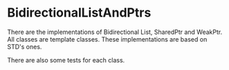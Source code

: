 # BidirectionalListAndPtrs

There are the implementations of Bidirectional List, SharedPtr and WeakPtr.
All classes are template classes. These implementations are based on
STD's ones.

There are also some tests for each class.